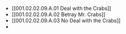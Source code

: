 - [[001.02.02.09.A.01 Deal with the Crabs]]
- [[001.02.02.09.A.02 Betray Mr. Crabs]]
- [[001.02.02.09.A.03 No Deal with the Crabs]]
-